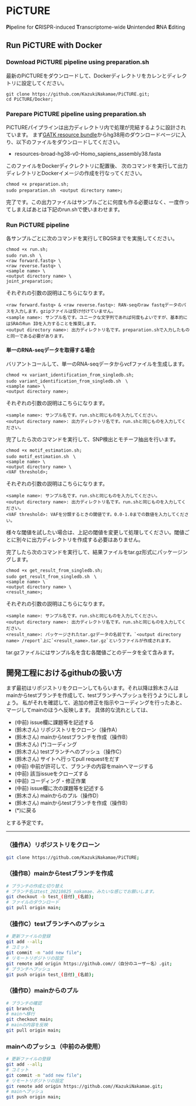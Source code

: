 # PiCTURE
**Pi**peline for **C**RISPR-induced **T**ranscriptome-wide **U**nintended **R**NA **E**diting

## Run PiCTURE with Docker

### Download PiCTURE pipeline using preparation.sh

最新のPiCTUREをダウンロードして、Dockerディレクトリをカレンとディレクトリに設定してください。

```
git clone https://github.com/KazukiNakamae/PiCTURE.git;
cd PiCTURE/Docker;
```

### Parepare PiCTURE pipeline using preparation.sh

PiCTUREパイプラインは出力ディレクトリ内で処理が完結するように設計されています。
まず[GATK resource bundle](https://gatk.broadinstitute.org/hc/en-us/articles/360035890811-Resource-bundle)からhg38用のダウンロードページに入り、以下のファイルをダウンロードしてください。
- resources-broad-hg38-v0-Homo_sapiens_assembly38.fasta

このファイルをDockerディクレクトリに配置後、
次のコマンドを実行して出力ディレクトリとDockerイメージの作成を行なってください。

```
chmod +x preparation.sh;
sudo preparation.sh　<output directory name>;
```

完了です。この出力ファイルはサンプルごとに何度も作る必要はなく、一度作ってしまえばあとは下記のrun.shで使いまわせます。

### Run PiCTURE pipeline

各サンプルごとに次のコマンドを実行してBQSRまでを実施してください。

```
chmod +x run.sh;
sudo run.sh　\
<raw forward.fastq> \
<raw reverse.fastq> \
<sample name> \
<output directory name> \
joint_preparation;
```

それぞれの引数の説明はこちらになります。
```
<raw forward.fastq> & <raw reverse.fastq>: RAN-seqのraw fastqデータのパスを入力します。gzipファイルは受け付けていません。
<sample name>: サンプル名です。ユニークな文字列であれば何度もよいですが、基本的にはSRAのRun IDを入力することを推奨します。
<output directory name>: 出力ディレクトリ名です。preparation.shで入力したものと同一である必要があります。
```

#### 単一のRNA-seqデータを取得する場合

バリアントコールして、単一のRNA-seqデータからvcfファイルを生成します。

```
chmod +x variant_identification_from_singledb.sh;
sudo variant_identification_from_singledb.sh　\
<sample name> \
<output directory name>;
```

それぞれの引数の説明はこちらになります。
```
<sample name>: サンプル名です。run.shと同じものを入力してください。
<output directory name>: 出力ディレクトリ名です。run.shと同じものを入力してください。
```

完了したら次のコマンドを実行して、SNP検出とモチーフ抽出を行います。

```
chmod +x motif_estimation.sh;
sudo motif_estimation.sh　\
<sample name> \
<output directory name> \
<VAF threshold>;
```

それぞれの引数の説明はこちらになります。
```
<sample name>: サンプル名です。run.shと同じものを入力してください。
<output directory name>: 出力ディレクトリ名です。run.shと同じものを入力してください。
<VAF threshold>: VAFを分類するときの閾値です。0.0-1.0までの数値を入力してください。
```

様々な閾値を試したい場合は、上記の閾値を変更して処理してください。閾値ごとに別々に出力ディレクトリを作成する必要はありません。

完了したら次のコマンドを実行して、結果ファイルをtar.gz形式にパッケージングします。

```
chmod +x get_result_from_singledb.sh;
sudo get_result_from_singledb.sh　\
<sample name> \
<output directory name> \
<result_name>;
```

それぞれの引数の説明はこちらになります。
```
<sample name>: サンプル名です。run.shと同じものを入力してください。
<output directory name>: 出力ディレクトリ名です。run.shと同じものを入力してください。
<result_name>: パッケージされたtar.gzデータの名前です。`<output directory name> /report`上に`<result_name>.tar.gz`というファイルが作成されます。
```

tar.gzファイルにはサンプル名を含む各閾値ごとのデータを全て含みます。

## 開発工程におけるgithubの扱い方

まず最初はリポジストリをクローンしてもらいます。それ以降は鈴木さんはmainからtestブランチを作成して、testブランチへプッシュを行うようにしましょう。
私がそれを確認して、追加の修正を指示やコーディングを行ったあと、マージしてmainのほうへ反映します。
具体的な流れとしては、

- (中前) issue欄に課題等を記述する
- (鈴木さん) リポジストリをクローン（操作A）
- (鈴木さん) mainからtestブランチを作成（操作B）
- (鈴木さん) (*)コーディング
- (鈴木さん) testブランチへのプッシュ（操作C）
- (鈴木さん) サイトへ行ってpull requestをだす
- (中前) 中前が許可して、ブランチの内容をmainへマージする
- (中前) 該当issueをクローズする
- (中前) コーディング・修正作業
- (中前) issue欄に次の課題等を記述する
- (鈴木さん) mainからのプル（操作D）
- (鈴木さん) mainからtestブランチを作成（操作B）
- (*)に戻る

とする予定です。

---

### （操作A）リポジストリをクローン

```bash
git clone https://github.com/KazukiNakamae/PiCTURE;
```

### （操作B）mainからtestブランチを作成

```bash
# ブランチの作成と切り替え
# ブランチ名はtest_20210825_nakamae、みたいな感じでお願いします。
git checkout -b test_(日付)_(名前);
# ファイルのダウンロード
git pull origin main;
```

### （操作C）testブランチへのプッシュ

```bash
# 更新ファイルの登録
git add --all;
# コミット
git commit -m "add new file";
# リモートリポジトリの設定
git remote add origin https://github.com//（自分のユーザー名）.git;
# ブランチへプッシュ
git push origin test_(日付)_(名前);
```

### （操作D）mainからのプル

```bash
# ブランチの確認
git branch;
# mainへ移行
git checkout main;
# mainの内容を反映
git pull origin main;
```

### mainへのプッシュ（中前のみ使用）

```bash
# 更新ファイルの登録
git add --all;
# コミット
git commit -m "add new file";
# リモートリポジトリの設定
git remote add origin https://github.com//KazukiNakamae.git;
# mainへプッシュ
git push origin main;
```
